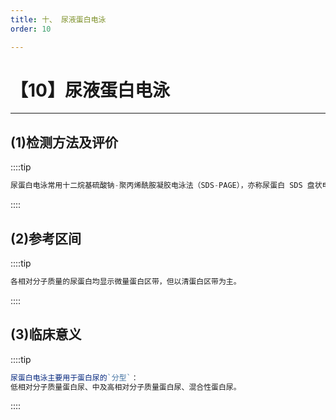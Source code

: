 ```yaml
---
title: 十、 尿液蛋白电泳
order: 10

---
```


# 【10】尿液蛋白电泳

<kaodian :text="'临床检验基础记忆卡'" />

<!-- ###### 第九章 尿液化学检查

> 临床检验基础 -->

<beitiL/>

---

## (1)检测方法及评价

<son :text="'临床检验基础检验记忆卡'" text1="(1)检测方法及评价" :textOption="[['了解','基础知识','相关专业知识'],['了解','基础知识','专业知识'],['了解','基础知识','专业知识']]" />

::::tip

```js
尿蛋白电泳常用十二烷基硫酸钠-聚丙烯酰胺凝胶电泳法（SDS-PAGE），亦称尿蛋白 SDS 盘状电泳。SDS-PAGE 是目前分析蛋白质亚基组成和测定其相对分子质量的最好方法。
```

::::

## (2)参考区间

<son :text="'临床检验基础检验记忆卡'" text1="(2)参考区间" :textOption="[['了解','相关专业知识','专业实践能力'],['了解','专业知识','专业实践能力'],['了解','专业知识','专业实践能力']]" />

::::tip

```js
各相对分子质量的尿蛋白均显示微量蛋白区带，但以清蛋白区带为主。

```

::::

## (3)临床意义

<son :text="'临床检验基础检验记忆卡'" text1="(3)临床意义" :textOption="[['了解','专业知识','专业实践能力'],['了解','相关专业知识','专业实践能力'],['了解','相关专业知识','专业实践能力']]" />

::::tip

```js
尿蛋白电泳主要用于蛋白尿的`分型`：
低相对分子质量蛋白尿、中及高相对分子质量蛋白尿、混合性蛋白尿。

```

::::
